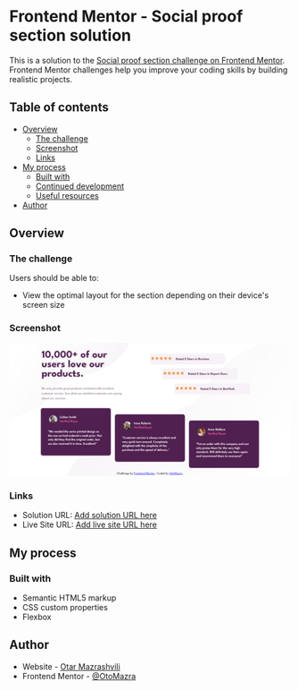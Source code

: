 # Frontend Mentor - Social proof section solution

This is a solution to the [Social proof section challenge on Frontend Mentor](https://www.frontendmentor.io/challenges/social-proof-section-6e0qTv_bA). Frontend Mentor challenges help you improve your coding skills by building realistic projects. 

## Table of contents

- [Overview](#overview)
  - [The challenge](#the-challenge)
  - [Screenshot](#screenshot)
  - [Links](#links)
- [My process](#my-process)
  - [Built with](#built-with)
  - [Continued development](#continued-development)
  - [Useful resources](#useful-resources)
- [Author](#author)

## Overview

### The challenge

Users should be able to:

- View the optimal layout for the section depending on their device's screen size

### Screenshot

![](screencapture.png)

### Links

- Solution URL: [Add solution URL here](https://github.com/otomazra/Social-proof-section)
- Live Site URL: [Add live site URL here](https://otomazra.github.io/Social-proof-section/)

## My process

### Built with

- Semantic HTML5 markup
- CSS custom properties
- Flexbox

## Author

- Website - [Otar Mazrashvili](https://github.com/otomazra)
- Frontend Mentor - [@OtoMazra](https://www.frontendmentor.io/profile/otomazra)
